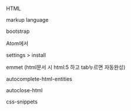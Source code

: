 

HTML 

markup language



bootstrap



Atom에서 

settings > install 

emmet (html문서 시 html:5 하고 tab누르면 자동완성)

autocomplete-html-entities

autoclose-html

css-snippets